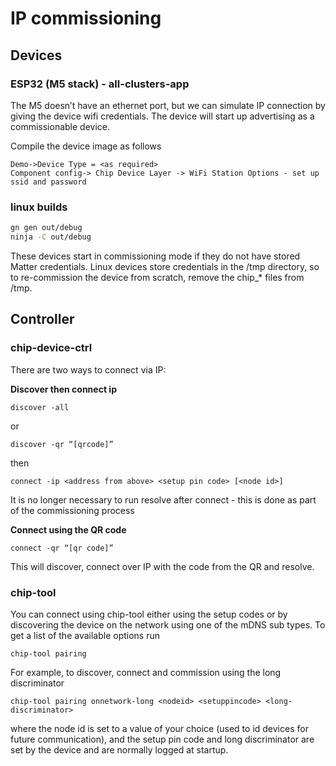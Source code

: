 # IP commissioning

## Devices

### ESP32 (M5 stack) - all-clusters-app

The M5 doesn’t have an ethernet port, but we can simulate IP connection by
giving the device wifi credentials. The device will start up advertising as a
commissionable device.

Compile the device image as follows

```
Demo->Device Type = <as required>
Component config-> Chip Device Layer -> WiFi Station Options - set up ssid and password
```

### linux builds

```bash
gn gen out/debug
ninja -C out/debug
```

These devices start in commissioning mode if they do not have stored Matter
credentials. Linux devices store credentials in the /tmp directory, so to
re-commission the device from scratch, remove the chip\_\* files from /tmp.

## Controller

### chip-device-ctrl

There are two ways to connect via IP:

**Discover then connect ip**

```
discover -all
```

or

```
discover -qr “[qrcode]”
```

then

```
connect -ip <address from above> <setup pin code> [<node id>]
```

It is no longer necessary to run resolve after connect - this is done as part of
the commissioning process

**Connect using the QR code**

```
connect -qr “[qr code]”
```

This will discover, connect over IP with the code from the QR and resolve.

### chip-tool

You can connect using chip-tool either using the setup codes or by discovering
the device on the network using one of the mDNS sub types. To get a list of the
available options run

```
chip-tool pairing
```

For example, to discover, connect and commission using the long discriminator

```
chip-tool pairing onnetwork-long <nodeid> <setuppincode> <long-discriminator>
```

where the node id is set to a value of your choice (used to id devices for
future communication), and the setup pin code and long discriminator are set by
the device and are normally logged at startup.
